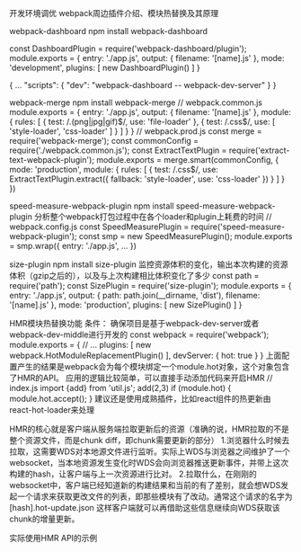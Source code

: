 开发环境调优
webpack周边插件介绍、模块热替换及其原理

webpack-dashboard
npm install webpack-dashboard

const DashboardPlugin = require('webpack-dashboard/plugin');
module.exports = {
    entry: './app.js',
    output: {
        filename: '[name].js'
    },
    mode: 'development',
    plugins: [
        new DashboardPlugin()
    ]
}

{
    ...
    "scripts": {
        "dev": "webpack-dashboard -- webpack-dev-server"
    }
}

webpack-merge
npm install webpack-merge
// webpack.common.js
module.exports = {
    entry: './app.js',
    output: {
        filename: '[name].js'
    },
    module: {
        rules: [
            {
                test: /\.(png|jpg|gif)$/,
                use: 'file-loader'
            },
            {
                test: /\.css$/,
                use: [
                    'style-loader',
                    'css-loader'
                ]
            }
        ]
    }
}
// webpack.prod.js
const merge = require('webpack-merge');
const commonConfig = require('./webpack.common.js');
const ExtractTextPlugin = require('extract-text-webpack-plugin');
module.exports = merge.smart(commonConfig, {
    mode: 'production',
    module: {
        rules: [
            {
                test: /\.css$/,
                use: ExtractTextPlugin.extract({
                    fallback: 'style-loader',
                    use: 'css-loader'
                })
            }
        ]
    }
})

speed-measure-webpack-plugin
npm install speed-measure-webpack-plugin
分析整个webpack打包过程中在各个loader和plugin上耗费的时间
// webpack.config.js
const SpeedMeasurePlugin = require('speed-measure-webpack-plugin');
const smp = new SpeedMeasurePlugin();
module.exports = smp.wrap({
    entry: './app.js',
    ...
})

size-plugin
npm install size-plugin
监控资源体积的变化，输出本次构建的资源体积（gzip之后的），以及与上次构建相比体积变化了多少
const path = require('path');
const SizePlugin = require('size-plugin');
module.exports = {
    entry: './app.js',
    output: {
        path: path.join(__dirname, 'dist'),
        filename: '[name].js'
    },
    mode: 'production',
    plugins: [
        new SizePlugin()
    ]
}

HMR模块热替换功能
条件：
确保项目是基于webpack-dev-server或者webpack-dev-middle进行开发的
const webpack = require('webpack');
module.exports = {
    // ...
    plugins: [
        new webpack.HotModuleReplacementPlugin()
    ],
    devServer: {
        hot: true
    }
}
上面配置产生的结果是webpack会为每个模块绑定一个module.hot对象，这个对象包含了HMR的API。
应用的逻辑比较简单，可以直接手动添加代码来开启HMR
// index.js
import {add} from 'util.js';
add(2,3)
if (module.hot) {
    module.hot.accept();
}
建议还是使用成熟插件，比如react组件的热更新由react-hot-loader来处理

HMR的核心就是客户端从服务端拉取更新后的资源（准确的说，HMR拉取的不是整个资源文件，而是chunk diff，即chunk需要更新的部分）
1.浏览器什么时候去拉取，这需要WDS对本地源文件进行监听。实际上WDS与浏览器之间维护了一个websocket，当本地资源发生变化时WDS会向浏览器推送更新事件，并带上这次构建的hash，让客户端与上一次资源进行比对。
2.拉取什么，在刚刚的websocket中，客户端已经知道新的构建结果和当前的有了差别，就会想WDS发起一个请求来获取更改文件的列表，即那些模块有了改动。通常这个请求的名字为[hash].hot-update.json
这样客户端就可以再借助这些信息继续向WDS获取该chunk的增量更新。


实际使用HMR API的示例

